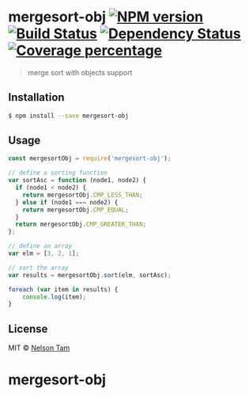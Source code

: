 # mergesort-obj [![NPM version][npm-image]][npm-url] [![Build Status][travis-image]][travis-url] [![Dependency Status][daviddm-image]][daviddm-url] [![Coverage percentage][coveralls-image]][coveralls-url]
> merge sort with objects support

## Installation

```sh
$ npm install --save mergesort-obj
```

## Usage

```js
const mergesortObj = require('mergesort-obj');

// define a sorting function
var sortAsc = function (node1, node2) {
  if (node1 < node2) {
    return mergesortObj.CMP_LESS_THAN;
  } else if (node1 === node2) {
    return mergesortObj.CMP_EQUAL;
  }
  return mergesortObj.CMP_GREATER_THAN;
};

// define an array
var elm = [3, 2, 1];

// sort the array
var results = mergesortObj.sort(elm, sortAsc);

foreach (var item in results) {
    console.log(item);
}
```
## License

MIT © [Nelson Tam]()


[npm-image]: https://badge.fury.io/js/mergesort-obj.svg
[npm-url]: https://npmjs.org/package/mergesort-obj
[travis-image]: https://travis-ci.org/kktam/mergesort-obj.svg?branch=master
[travis-url]: https://travis-ci.org/kktam/mergesort-obj
[daviddm-image]: https://david-dm.org/kktam/mergesort-obj.svg?theme=shields.io
[daviddm-url]: https://david-dm.org/kktam/mergesort-obj
[coveralls-image]: https://coveralls.io/repos/kktam/mergesort-obj/badge.svg
[coveralls-url]: https://coveralls.io/r/kktam/mergesort-obj
# mergesort-obj
